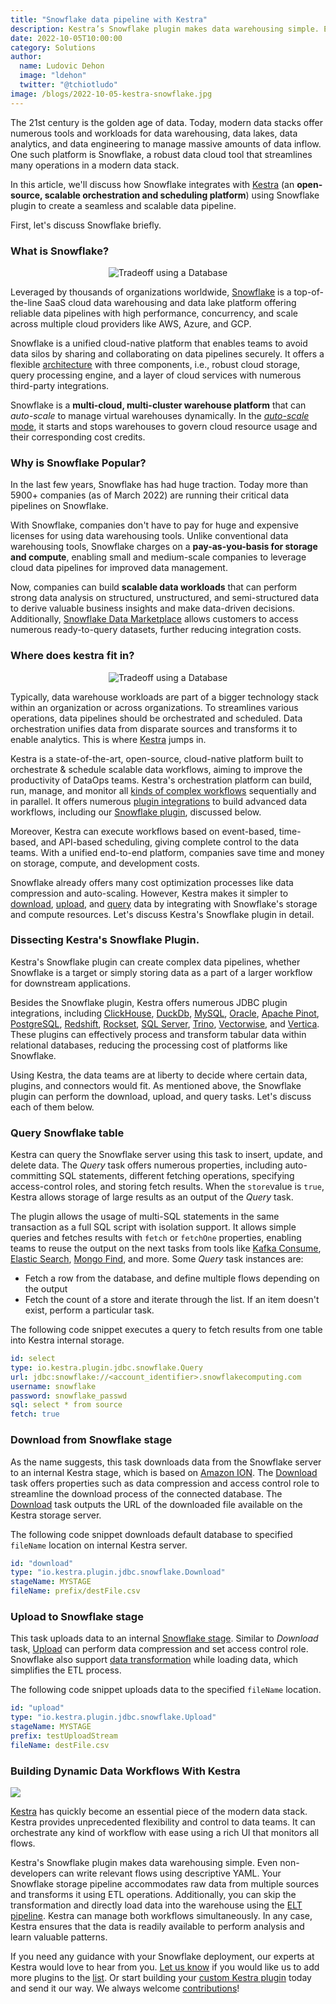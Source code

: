 ```yaml
---
title: "Snowflake data pipeline with Kestra"
description: Kestra’s Snowflake plugin makes data warehousing simple. Even non-developers can write relevant flows and data pipeline
date: 2022-10-05T10:00:00
category: Solutions
author:
  name: Ludovic Dehon
  image: "ldehon"
  twitter: "@tchiotludo"
image: /blogs/2022-10-05-kestra-snowflake.jpg
---
```


The 21st century is the golden age of data. Today, modern data stacks offer numerous tools and workloads for data warehousing, data lakes, data analytics, and data engineering to manage massive amounts of data inflow. One such platform is Snowflake, a robust data cloud tool that streamlines many operations in a modern data stack.

In this article, we'll discuss how Snowflake integrates with [Kestra](https://github.com/kestra-io/kestra) (an **open-source, scalable orchestration and scheduling platform**) using Snowflake plugin to create a seamless and scalable data pipeline.

First, let's discuss Snowflake briefly.

### What is Snowflake?

<p style="text-align:center">
<img src="https://cdn-images-1.medium.com/max/800/0*KLr8jj4UG7HYd1DQ" class="rounded img-thumbnail mt-4 mb-4" alt="Tradeoff using a Database">
</p>


Leveraged by thousands of organizations worldwide, [Snowflake](https://www.snowflake.com/) is a top-of-the-line SaaS cloud data warehousing and data lake platform offering reliable data pipelines with high performance, concurrency, and scale across multiple cloud providers like AWS, Azure, and GCP.

Snowflake is a unified cloud-native platform that enables teams to avoid data silos by sharing and collaborating on data pipelines securely. It offers a flexible [architecture](https://docs.snowflake.com/en/user-guide/intro-key-concepts.html) with three components, i.e., robust cloud storage, query processing engine, and a layer of cloud services with numerous third-party integrations.

Snowflake is a **multi-cloud, multi-cluster warehouse platform** that can *auto-scale* to manage virtual warehouses dynamically. In the [*auto-scale* mode](https://docs.snowflake.com/en/user-guide/warehouses-multicluster.html#maximized-vs-auto-scale), it starts and stops warehouses to govern cloud resource usage and their corresponding cost credits.

### Why is Snowflake Popular?

In the last few years, Snowflake has had huge traction. Today more than 5900+ companies (as of March 2022) are running their critical data pipelines on Snowflake.

With Snowflake, companies don't have to pay for huge and expensive licenses for using data warehousing tools. Unlike conventional data warehousing tools, Snowflake charges on a **pay-as-you-basis for storage and compute**, enabling small and medium-scale companies to leverage cloud data pipelines for improved data management.

Now, companies can build **scalable data workloads** that can perform strong data analysis on structured, unstructured, and semi-structured data to derive valuable business insights and make data-driven decisions. Additionally, [Snowflake Data Marketplace](https://www.snowflake.com/data-marketplace/) allows customers to access numerous ready-to-query datasets, further reducing integration costs.

### Where does kestra fit in?

<p style="text-align:center">
<img src="/blogs/2022-10-05-kestra-snowflake/mario.jpg" class="rounded img-thumbnail mt-4 mb-4" alt="Tradeoff using a Database">
</p>


Typically, data warehouse workloads are part of a bigger technology stack within an organization or across organizations. To streamlines various operations, data pipelines should be orchestrated and scheduled. Data orchestration unifies data from disparate sources and transforms it to enable analytics. This is where [Kestra](/) jumps in.

Kestra is a state-of-the-art, open-source, cloud-native platform built to orchestrate & schedule scalable data workflows, aiming to improve the productivity of DataOps teams. Kestra's orchestration platform can build, run, manage, and monitor all [kinds of complex workflows](../docs/02.tutorial/05.flowable.md) sequentially and in parallel. It offers numerous [plugin integrations](../plugins/index.md) to build advanced data workflows, including our [Snowflake plugin](../plugins/plugin-jdbc-snowflake/index.md), discussed below.

Moreover, Kestra can execute workflows based on event-based, time-based, and API-based scheduling, giving complete control to the data teams. With a unified end-to-end platform, companies save time and money on storage, compute, and development costs.

Snowflake already offers many cost optimization processes like data compression and auto-scaling. However, Kestra makes it simpler to [download](../plugins/plugin-jdbc-snowflake/tasks/io.kestra.plugin.jdbc.snowflake.Download.md), [upload](../plugins/plugin-jdbc-snowflake/tasks/io.kestra.plugin.jdbc.snowflake.Upload.md), and [query](../plugins/plugin-jdbc-snowflake/tasks/io.kestra.plugin.jdbc.snowflake.Query.md) data by integrating with Snowflake's storage and compute resources. Let's discuss Kestra's Snowflake plugin in detail.

### Dissecting Kestra's Snowflake Plugin.

Kestra's Snowflake plugin can create complex data pipelines, whether Snowflake is a target or simply storing data as a part of a larger workflow for downstream applications.

Besides the Snowflake plugin, Kestra offers numerous JDBC plugin integrations, including [ClickHouse](../plugins/plugin-jdbc-clickhouse/index.md), [DuckDb](../plugins/plugin-jdbc-duckdb/index.md), [MySQL](../plugins/plugin-jdbc-mysql/index.md), [Oracle](../plugins/plugin-jdbc-oracle/index.md), [Apache Pinot](../plugins/plugin-jdbc-pinot/index.md), [PostgreSQL](/plugins/plugin-jdbc-postgres/), [Redshift](../plugins/plugin-jdbc-redshift/index.md), [Rockset](/plugins/plugin-jdbc-rockset/), [SQL Server](../plugins/plugin-jdbc-sqlserver/index.md), [Trino](../plugins/plugin-jdbc-trino/index.md), [Vectorwise](/plugins/plugin-jdbc-vectorwise/), and [Vertica](../plugins/plugin-jdbc-vertica/index.md). These plugins can effectively process and transform tabular data within relational databases, reducing the processing cost of platforms like Snowflake.

Using Kestra, the data teams are at liberty to decide where certain data, plugins, and connectors would fit. As mentioned above, the Snowflake plugin can perform the download, upload, and query tasks. Let's discuss each of them below.

### Query Snowflake table

Kestra can query the Snowflake server using this task to insert, update, and delete data. The *Query* task offers numerous properties, including auto-committing SQL statements, different fetching operations, specifying access-control roles, and storing fetch results. When the `store`value is `true`, Kestra allows storage of large results as an output of the *Query* task.

The plugin allows the usage of multi-SQL statements in the same transaction as a full SQL script with isolation support. It allows simple queries and fetches results with `fetch` or `fetchOne` properties, enabling teams to reuse the output on the next tasks from tools like [Kafka Consume](../plugins/plugin-kafka/tasks/io.kestra.plugin.kafka.Consume.md), [Elastic Search](../plugins/plugin-elasticsearch/tasks/io.kestra.plugin.elasticsearch.Search.md), [Mongo Find](../plugins/plugin-mongodb/tasks/io.kestra.plugin.mongodb.Find.md), and more. Some *Query* task instances are:

-   Fetch a row from the database, and define multiple flows depending on the output
-   Fetch the count of a store and iterate through the list. If an item doesn't exist, perform a particular task.

The following code snippet executes a query to fetch results from one table into Kestra internal storage.

```yaml
id: select
type: io.kestra.plugin.jdbc.snowflake.Query
url: jdbc:snowflake://<account_identifier>.snowflakecomputing.com
username: snowflake
password: snowflake_passwd
sql: select * from source
fetch: true
```

### Download from Snowflake stage

As the name suggests, this task downloads data from the Snowflake server to an internal Kestra stage, which is based on [Amazon ION](https://amzn.github.io/ion-docs/). The [Download](../plugins/plugin-jdbc-snowflake/tasks/io.kestra.plugin.jdbc.snowflake.Download.md) task offers properties such as data compression and access control role to streamline the download process of the connected database. The [Download](../plugins/plugin-jdbc-snowflake/tasks/io.kestra.plugin.jdbc.snowflake.Download.md) task outputs the URL of the downloaded file available on the Kestra storage server.

The following code snippet downloads default database to specified `fileName` location on internal Kestra server.

```yaml
id: "download"
type: "io.kestra.plugin.jdbc.snowflake.Download"
stageName: MYSTAGE
fileName: prefix/destFile.csv
```

### Upload to Snowflake stage

This task uploads data to an internal [Snowflake stage](https://docs.snowflake.com/en/user-guide/data-load-considerations-stage.html). Similar to *Download* task, [Upload](../plugins/plugin-jdbc-snowflake/tasks/io.kestra.plugin.jdbc.snowflake.Upload.md) can perform data compression and set access control role. Snowflake also support [data transformation](https://docs.snowflake.com/en/user-guide/data-load-transform.html) while loading data, which simplifies the ETL process.

The following code snippet uploads data to the specified `fileName` location.

```yaml
id: "upload"
type: "io.kestra.plugin.jdbc.snowflake.Upload"
stageName: MYSTAGE
prefix: testUploadStream
fileName: destFile.csv
```

### Building Dynamic Data Workflows With Kestra

![](/ui.gif)

[Kestra](/) has quickly become an essential piece of the modern data stack. Kestra provides unprecedented flexibility and control to data teams. It can orchestrate any kind of workflow with ease using a rich UI that monitors all flows.

Kestra's Snowflake plugin makes data warehousing simple. Even non-developers can write relevant flows using descriptive YAML. Your Snowflake storage pipeline accommodates raw data from multiple sources and transforms it using ETL operations. Additionally, you can skip the transformation and directly load data into the warehouse using the [ELT pipeline](/blogs/2022-04-27-etl-vs-elt.html). Kestra can manage both workflows simultaneously. In any case, Kestra ensures that the data is readily available to perform analysis and learn valuable patterns.

If you need any guidance with your Snowflake deployment, our experts at Kestra would love to hear from you. [Let us know](https://kestra.io/slack) if you would like us to add more plugins to the [list](/plugins). Or start building your [custom Kestra plugin](../docs/09.plugin-developer-guide/index.md) today and send it our way. We always welcome [contributions](https://github.com/kestra-io/kestra)!
